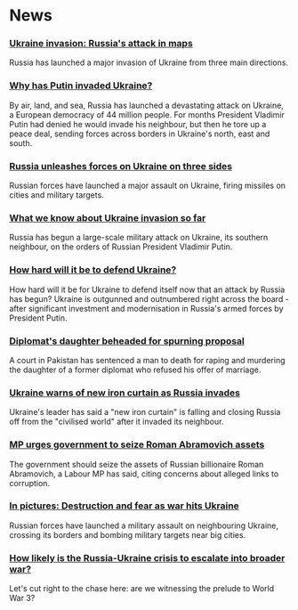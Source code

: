 # News
### [Ukraine invasion: Russia's attack in maps](https://www.bbc.com/news/world-europe-60506682)
Russia has launched a major invasion of Ukraine from three main directions.
### [Why has Putin invaded Ukraine?](https://www.bbc.com/news/world-europe-56720589)
By air, land, and sea, Russia has launched a devastating attack on Ukraine, a European democracy of 44 million people. For months President Vladimir Putin had denied he would invade his neighbour, but then he tore up a peace deal, sending forces across borders in Ukraine's north, east and south.
### [Russia unleashes forces on Ukraine on three sides](https://www.bbc.com/news/world-europe-60503037)
Russian forces have launched a major assault on Ukraine, firing missiles on cities and military targets. 
### [What we know about Ukraine invasion so far](https://www.bbc.com/news/world-europe-60504334)
Russia has begun a large-scale military attack on Ukraine, its southern neighbour, on the orders of Russian President Vladimir Putin.
### [How hard will it be to defend Ukraine?](https://www.bbc.com/news/world-europe-60492860)
How hard will it be for Ukraine to defend itself now that an attack by Russia has begun? Ukraine is outgunned and outnumbered right across the board - after significant investment and modernisation in Russia's armed forces by President Putin. 
### [Diplomat's daughter beheaded for spurning proposal](https://www.bbc.com/news/world-asia-60514698)
A court in Pakistan has sentenced a man to death for raping and murdering the daughter of a former diplomat who refused his offer of marriage.
### [Ukraine warns of new iron curtain as Russia invades](https://www.bbc.com/news/world-europe-60513116)
Ukraine's leader has said a "new iron curtain" is falling and closing Russia off from the "civilised world" after it invaded its neighbour. 
### [MP urges government to seize Roman Abramovich assets](https://www.bbc.com/news/uk-politics-60506563)
The government should seize the assets of Russian billionaire Roman Abramovich, a Labour MP has said, citing concerns about alleged links to corruption.
### [In pictures: Destruction and fear as war hits Ukraine](https://www.bbc.com/news/in-pictures-60505277)
Russian forces have launched a military assault on neighbouring Ukraine, crossing its borders and bombing military targets near big cities. 
### [How likely is the Russia-Ukraine crisis to escalate into broader war?](https://www.bbc.com/news/world-europe-60485766)
Let's cut right to the chase here: are we witnessing the prelude to World War 3? 
